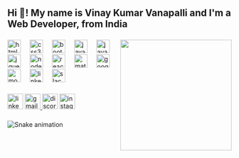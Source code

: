 <h2 align="left">Hi 👋! My name is Vinay Kumar Vanapalli and I'm a Web Developer, from India</h2>

###

<img align="right" height="250" src="https://lh3.googleusercontent.com/pw/AIL4fc_Z_XEmkaO-sChtnh2-tBJSWopB9dZNR04OSXK661B_8W1QsQnk5Hv61iW9rzVXM7B7VCZR8hwv7oWyCDgYwxdNF-swzqUhs85fVL_al3hOzz1zOnJuOmVqVjsanbUtJn_mFtf4Q0MUCqoijjp-BfbxHkmBCQYDvL6oAojdNF0DmHs9uwI2Qxo0u4WSA_mU-ucofYTNfz7EMnE6cqHt-Bf__AYuiDZ4iXf7Y0xm3_Gbxk-l5lovPoBlc_F_vuJu6CVMzy06o-TQAKdcZSoQwRWiaUIwH9w1rDIG8Bevc1y2AeGU-vKMRGY18Nd3jLNU7rIkNxg4mqR-tV-DXivGTqRIYYRTlpZXpAZeP8zCcoXDyAtXibXtLFs5deAv3ZZErK6koCpMj7MHs0p54L6-asSRrMvpa_MfGTPziYi-ndhms-pV4expwqcN1qflSKkssB81BwfiPAStR0-7yv9joas0WOMNOqGhWaNJibzco428laPpKfWVCiqK00e4Ike2F5qyW9o1mmT6y91Ha3l0jD5ctrlQb4_bMeas-Du9Y-O59HjJWQ4OU__p_JXL3389PfEz-6grlCCvSja9nkbVbgeA0RA_mek3e4sjmSNhS4SWVopyYqsAlXjYoRntW3M7i8CVqxK60f2ANKAErVI9B2txryGz_HZLWcixzyECUN0zXi6o8OlMLNa1z2yKNsIXhCPkaOsL2kynWj7VZjv-Uf47HUh8I6WXXvQpvw6Qy0JCw3bVyO5sdnCHL5UE5EEMzN-wKYfhCRQbViywKU-NXMBmCmrQGPPTENwcQAPWZK3GOR7hztr284zj5SYfjviWy-GlP9JUk14XKbIHwX298H7BL9QnRyhN_ZjSRHqEU29CBfcY7kstNtRBFQYAB7Z9NY2yAlcymt_SWWsAKfbbO9zdLV55bUAX94OhZC-viwMBJKxLnZjC_zYuN7fqY5yYeNdB5y1i2prFeyyEp2ySNBClaOSQ3JCyXvzmYbN8VPQYF7sLT4DWCQ2VPu_s1bWuVTE8sQ=w670-h893-s-no?authuser=2"  />

###

<div align="left">
  <img src="https://cdn.jsdelivr.net/gh/devicons/devicon/icons/html5/html5-plain-wordmark.svg" height="30" alt="html5 logo"  />
  <img width="12" />
  <img src="https://cdn.jsdelivr.net/gh/devicons/devicon/icons/css3/css3-plain-wordmark.svg" height="30" alt="css3 logo"  />
  <img width="12" />
  <img src="https://cdn.jsdelivr.net/gh/devicons/devicon/icons/bootstrap/bootstrap-original-wordmark.svg" height="30" alt="bootstrap logo"  />
  <img width="12" />
  <img src="https://cdn.jsdelivr.net/gh/devicons/devicon/icons/java/java-original.svg" height="30" alt="java logo"  />
  <img width="12" />
  <img src="https://cdn.jsdelivr.net/gh/devicons/devicon/icons/javascript/javascript-original.svg" height="30" alt="javascript logo"  />
  <img width="12" />
  <img src="https://cdn.jsdelivr.net/gh/devicons/devicon/icons/jquery/jquery-plain-wordmark.svg" height="30" alt="jquery logo"  />
  <img width="12" />
  <img src="https://cdn.jsdelivr.net/gh/devicons/devicon/icons/nodejs/nodejs-plain-wordmark.svg" height="30" alt="nodejs logo"  />
  <img width="12" />
  <img src="https://cdn.jsdelivr.net/gh/devicons/devicon/icons/react/react-original-wordmark.svg" height="30" alt="react logo"  />
  <img width="12" />
  <img src="https://cdn.jsdelivr.net/gh/devicons/devicon/icons/materialui/materialui-original.svg" height="30" alt="materialui logo"  />
  <img width="12" />
  <img src="https://cdn.jsdelivr.net/gh/devicons/devicon/icons/googlecloud/googlecloud-original.svg" height="30" alt="googlecloud logo"  />
  <img width="12" />
  <img src="https://cdn.jsdelivr.net/gh/devicons/devicon/icons/mongodb/mongodb-plain-wordmark.svg" height="30" alt="mongodb logo"  />
  <img width="12" />
  <img src="https://cdn.jsdelivr.net/gh/devicons/devicon/icons/linkedin/linkedin-original.svg" height="30" alt="linkedin logo"  />
  <img width="12" />
  <img src="https://cdn.jsdelivr.net/gh/devicons/devicon/icons/slack/slack-original.svg" height="30" alt="slack logo"  />
</div>

###

<div align="left">
  <img src="https://img.shields.io/static/v1?message=LinkedIn&logo=linkedin&label=&color=0077B5&logoColor=white&labelColor=&style=for-the-badge" height="35" alt="linkedin logo"  />
  <a href="vinay2557kumar@gmail.com" target="_blank">
    <img src="https://img.shields.io/static/v1?message=Gmail&logo=gmail&label=&color=D14836&logoColor=white&labelColor=&style=for-the-badge" height="35" alt="gmail logo"  />
  </a>
  <img src="https://img.shields.io/static/v1?message=Discord&logo=discord&label=&color=7289DA&logoColor=white&labelColor=&style=for-the-badge" height="35" alt="discord logo"  />
  <a href="https://www.instagram.com/vinaykumar2557/" target="_blank">
    <img src="https://img.shields.io/static/v1?message=Instagram&logo=instagram&label=&color=E4405F&logoColor=white&labelColor=&style=for-the-badge" height="35" alt="instagram logo"  />
  </a>
</div>

###

<img src="https://raw.githubusercontent.com/furyvinay/furyvinay/output/snake.svg" alt="Snake animation" />

###
